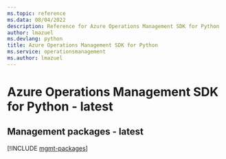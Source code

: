 ```yaml
---
ms.topic: reference
ms.data: 08/04/2022
description: Reference for Azure Operations Management SDK for Python
author: lmazuel
ms.devlang: python
title: Azure Operations Management SDK for Python
ms.service: operationsmanagement
ms.author: lmazuel
---
```

# Azure Operations Management SDK for Python - latest

## Management packages - latest
[!INCLUDE [mgmt-packages](operations-management-mgmt-index.md)]